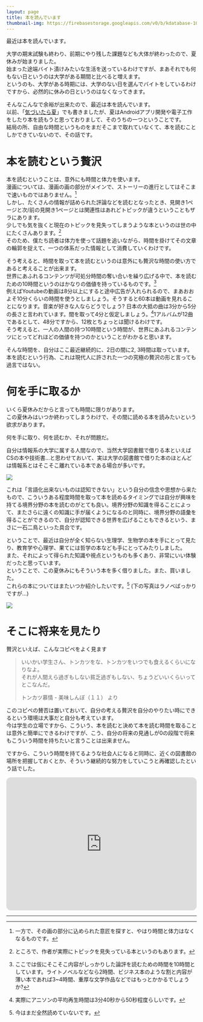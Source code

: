 ```yaml
---
layout: page
title: 本を読んでいます
thumbnail-img: https://firebasestorage.googleapis.com/v0/b/kdatabase-1088a.appspot.com/o/2023-08-14-e7230a%2F02.jpg?alt=media
---
```


最近は本を読んでいます。

大学の期末試験も終わり、前期にやり残した課題なども大体が終わったので、夏休みが始まりました。  
始まった途端バイト漬けみたいな生活を送っているわけですが、まあそれでも何もない日というのは大学がある期間と比べると増えます。  
というのも、大学がある時期には、大学のない日を選んでバイトをしているわけですから、必然的に休みの日というのはなくなってきます。  

そんなこんなで余裕が出来たので、最近は本を読んでいます。  
以前、「[気づいたら夏](https://yourein.github.io/2023-07-27-b2s1/)」でも書きましたが、夏はAndroidアプリ開発や電子工作をしたり本を読もうと思っておりまして、そのうちの一つということです。  
結局の所、自由な時間というものをまだそこまで取れていなくて、本を読むことしかできていないので、その話です。  

# 本を読むという贅沢

本を読むということは、意外にも時間と体力を使います。  
漫画については、漫画の画の部分がメインで、ストーリーの進行としてはそこまで速いものではありません。[^2]  
しかし、たくさんの情報が詰められた評論などを読むとなったとき、見開き1ページと次/前の見開き1ページとは関連性はあれどトピックが違うということもザラにあります。  
少しでも気を抜くと現在のトピックを見失ってしまうような本というのは世の中にたくさんあります。[^1]  
そのため、僕たち読者は体力を使って話題を追いながら、時間を掛けてその文章の輪郭を捉えて、一つの体系だった情報として消費していくわけです。

そう考えると、時間を取って本を読むというのは意外にも贅沢な時間の使い方であると考えることが出来ます。  
世界にあふれるコンテンツが可処分時間の奪い合いを繰り広げる中で、本を読むための10時間というのはかなりの価値を持っているものです。[^4]  
例えばYoutubeの動画は8分以上にすると途中広告が入れられるので、まあおおよそ10分くらいの時間を使うとしましょう。そうすると60本は動画を見れることになります。音楽が好きな人ならどうでしょう? 日本の大抵の曲は3分から5分の長さと言われています。間を取って4分と仮定しましょう。[^3]1アルバムが12曲であるとして、48分ですから、12枚とちょっとは聞けるわけです。  
そう考えると、一人の人間の持つ10時間という時間が、世界にあふれるコンテンツにとってどれほどの価値を持つのかということがわかると思います。

そんな時間を、自分はここ最近継続的に、2日の間に2, 3時間は取っています。本を読むという行為、これは現代人に許された一つの究極の贅沢の形と言っても過言ではない。

# 何を手に取るか

いくら夏休みだからと言っても時間に限りがあります。  
この夏休みはいつか終わってしまうわけで、その間に読める本を読みたいという欲求があります。  

何を手に取り、何を読むか、それが問題だ。

自分は情報系の大学に属する人間なので、当然大学図書館で借りる本といえばCSの本や技術書…と思わせておいて、実は大学の図書館で借りた本のほとんどは情報系とはそこそこ離れている本である場合が多いです。  

![](https://firebasestorage.googleapis.com/v0/b/kdatabase-1088a.appspot.com/o/2023-08-14-e7230a%2F01.jpeg?alt=media)

これは「言語化出来ないものは認知できない」という自分の信念や思想から来たもので、こういうある程度時間を取って本を読めるタイミングでは自分が興味を持てる境界分野の本を読むのがとても良い。境界分野の知識を得ることによって、またさらに遠くの知識に手が届くようになるのと同時に、境界分野の語彙を得ることができるので、自分が認知できる世界を広げることもできるという、まさに一石二鳥といった具合です。

ということで、最近は自分が全く知らない生理学、生物学の本を手にとって見たり、教育学や心理学、果てには哲学の本なども手にとってみたりしました。  
また、それによって得られた知識や視点というものも多くあり、非常にいい体験だったと思っています。  
ということで、この夏休みにもそういう本を多く借りました。また、買いました。  
これらの本についてはまたいつか紹介したいです。[^5] (下の写真はラノベばっかりですが…)

![](https://firebasestorage.googleapis.com/v0/b/kdatabase-1088a.appspot.com/o/2023-08-14-e7230a%2F02.jpg?alt=media)

# そこに将来を見たり

贅沢といえば、こんなコピペをよく見ます

> いいかい学生さん、トンカツをな、トンカツをいつでも食えるくらいになりなよ。  
> それが人間えら過ぎもしない貧乏過ぎもしない、ちょうどいいくらいってとこなんだ。  
>    
> トンカツ慕情 - 美味しんぼ（１１） より

このコピペの賛否は置いておいて、自分の考える贅沢を自分のやりたい時にできるという環境は大事だと自分も考えています。  
今は学生の立場ですから、こういう、本を読むと決めて本を読む時間を取ることは意外と簡単にできるわけですが、こう、自分の将来の見通しが0の段階で将来もこういう時間を持ちたいと言うことは出来ません。  

ですから、こういう時間を持てるような社会人になると同時に、近くの図書館の場所を把握しておくとか、そういう継続的な努力をしていこうと再確認したという話でした。

<iframe style="border-radius:12px" src="https://open.spotify.com/embed/track/5PZIj6cTgAx8pgXtSGVaLN?utm_source=generator" width="100%" height="352" frameBorder="0" allowfullscreen="" allow="autoplay; clipboard-write; encrypted-media; fullscreen; picture-in-picture"></iframe>

---

[^1]: ところで、作者が実際にトピックを見失っている本というのもあります。
[^2]: 一方で、その画の部分に込められた意匠を探すと、やはり時間と体力はなくなるものです。
[^3]: 実際にアニソンの平均再生時間は3分40秒から50秒程度らしいです。
[^4]: ここでは仮にそこそこ内容がしっかりした論評を読むための時間を10時間としています。ライトノベルなどなら2時間、ビジネス本のような割と内容が薄い本であれば3~4時間、重厚な文学作品などではもっとかかるでしょうか?
[^5]: 今はまだ全然読めていないです。